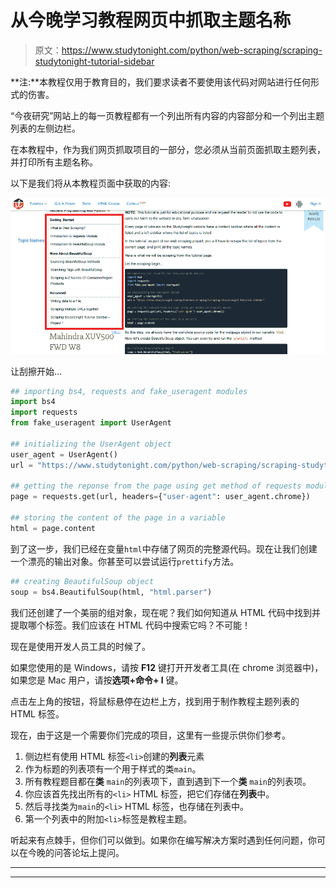 # 从今晚学习教程网页中抓取主题名称

> 原文：<https://www.studytonight.com/python/web-scraping/scraping-studytonight-tutorial-sidebar>

**注:**本教程仅用于教育目的，我们要求读者不要使用该代码对网站进行任何形式的伤害。

“今夜研究”网站上的每一页教程都有一个列出所有内容的内容部分和一个列出主题列表的左侧边栏。

在本教程中，作为我们网页抓取项目的一部分，您必须从当前页面抓取主题列表，并打印所有主题名称。

以下是我们将从本教程页面中获取的内容:

![Studytonight Sidebar tutorial topics](img/6eb881e79b9b719f07878bb5061a480e.png)

让刮擦开始...

```py
## importing bs4, requests and fake_useragent modules
import bs4
import requests
from fake_useragent import UserAgent

## initializing the UserAgent object
user_agent = UserAgent()
url = "https://www.studytonight.com/python/web-scraping/scraping-studytonight-tutorial-sidebar"

## getting the reponse from the page using get method of requests module
page = requests.get(url, headers={"user-agent": user_agent.chrome})

## storing the content of the page in a variable
html = page.content
```

到了这一步，我们已经在变量`html`中存储了网页的完整源代码。现在让我们创建一个漂亮的输出对象。你甚至可以尝试运行`prettify`方法。

```py
## creating BeautifulSoup object
soup = bs4.BeautifulSoup(html, "html.parser") 
```

我们还创建了一个美丽的组对象，现在呢？我们如何知道从 HTML 代码中找到并提取哪个标签。我们应该在 HTML 代码中搜索它吗？不可能！

现在是使用开发人员工具的时候了。

如果您使用的是 Windows，请按 **F12** 键打开开发者工具(在 chrome 浏览器中)，如果您是 Mac 用户，请按**选项+命令+ I** 键。

点击左上角的按钮，将鼠标悬停在边栏上方，找到用于制作教程主题列表的 HTML 标签。

现在，由于这是一个需要你们完成的项目，这里有一些提示供你们参考。

1.  侧边栏有使用 HTML 标签`<li>`创建的**列表**元素
2.  作为标题的列表项有一个用于样式的类`main`。
3.  所有教程题目都在**类** `main`的列表项下，直到遇到下一个**类** `main`的列表项。
4.  你应该首先找出所有的`<li>` HTML 标签，把它们存储在**列表**中。
5.  然后寻找类为`main`的`<li>` HTML 标签，也存储在列表中。
6.  第一个列表中的附加`<li>`标签是教程主题。

听起来有点棘手，但你们可以做到。如果你在编写解决方案时遇到任何问题，你可以在今晚的问答论坛上提问。

* * *

* * *